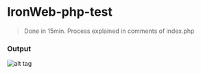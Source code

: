 # IronWeb-php-test

> Done in 15min. Process explained in comments of index.php

### Output

![alt tag](http://webexperience.fr/tommylopes/ironweb/output.png)
